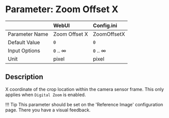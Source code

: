 # Parameter: Zoom Offset X

|                   | WebUI               | Config.ini
|:---               |:---                 |:----
| Parameter Name    | Zoom Offset X       | ZoomOffsetX
| Default Value     | `0`                 | `0`
| Input Options     | `0` .. &infin;      | `0` .. &infin;
| Unit              | pixel               | pixel


## Description

X coordinate of the crop location within the camera sensor frame. 
This only applies when `Digital Zoom` is enabled. 


!!! Tip
    This parameter should be set on the 'Reference Image' configuration page. 
    There you have a visual feedback.
